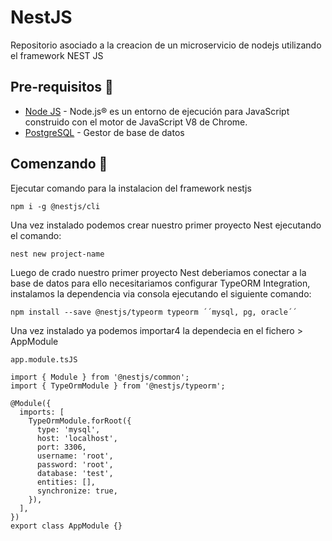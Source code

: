 # NestJS

Repositorio asociado a la creacion de un microservicio de nodejs utilizando el framework NEST JS 

## Pre-requisitos 🚀
* [Node JS](https://nodejs.org/es/) - Node.js® es un entorno de ejecución para JavaScript construido con el motor de JavaScript V8 de Chrome.
* [PostgreSQL](https://www.postgresql.org/) - Gestor de base de datos


## Comenzando 🚀

Ejecutar comando para la instalacion del framework nestjs

```
npm i -g @nestjs/cli
```
Una vez instalado podemos crear nuestro primer proyecto Nest ejecutando el comando:

```
nest new project-name
```

Luego de crado nuestro primer proyecto Nest deberiamos conectar a la base de datos para ello necesitariamos configurar TypeORM Integration, instalamos la dependencia via consola ejecutando el siguiente comando:

```
npm install --save @nestjs/typeorm typeorm ´´mysql, pg, oracle´´
```

Una vez instalado ya podemos importar4 la dependecia en el fichero > AppModule

```
app.module.tsJS

import { Module } from '@nestjs/common';
import { TypeOrmModule } from '@nestjs/typeorm';

@Module({
  imports: [
    TypeOrmModule.forRoot({
      type: 'mysql',
      host: 'localhost',
      port: 3306,
      username: 'root',
      password: 'root',
      database: 'test',
      entities: [],
      synchronize: true,
    }),
  ],
})
export class AppModule {}
```